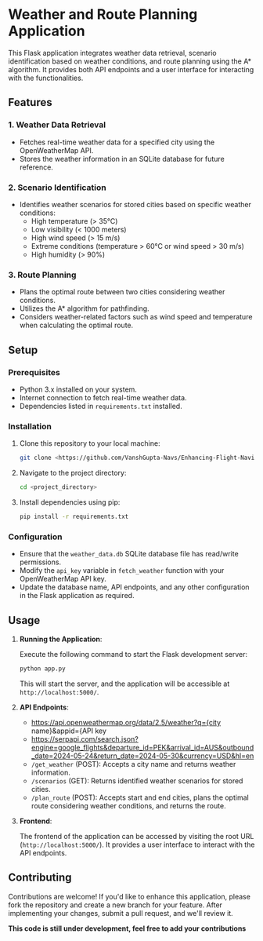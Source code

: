 # Weather and Route Planning Application

This Flask application integrates weather data retrieval, scenario identification based on weather conditions, and route planning using the A* algorithm. It provides both API endpoints and a user interface for interacting with the functionalities.

## Features

### 1. Weather Data Retrieval

- Fetches real-time weather data for a specified city using the OpenWeatherMap API.
- Stores the weather information in an SQLite database for future reference.

### 2. Scenario Identification

- Identifies weather scenarios for stored cities based on specific weather conditions:
    - High temperature (> 35°C)
    - Low visibility (< 1000 meters)
    - High wind speed (> 15 m/s)
    - Extreme conditions (temperature > 60°C or wind speed > 30 m/s)
    - High humidity (> 90%)

### 3. Route Planning

- Plans the optimal route between two cities considering weather conditions.
- Utilizes the A* algorithm for pathfinding.
- Considers weather-related factors such as wind speed and temperature when calculating the optimal route.

## Setup

### Prerequisites

- Python 3.x installed on your system.
- Internet connection to fetch real-time weather data.
- Dependencies listed in `requirements.txt` installed.

### Installation

1. Clone this repository to your local machine:

    ```bash
    git clone <https://github.com/VanshGupta-Navs/Enhancing-Flight-Navigation-Mechanism-for-Optimal-Route-Planning-and-Risk-Mitigation>
    ```

2. Navigate to the project directory:

    ```bash
    cd <project_directory>
    ```

3. Install dependencies using pip:

    ```bash
    pip install -r requirements.txt
    ```

### Configuration

- Ensure that the `weather_data.db` SQLite database file has read/write permissions.
- Modify the `api_key` variable in `fetch_weather` function with your OpenWeatherMap API key.
- Update the database name, API endpoints, and any other configuration in the Flask application as required.

## Usage

1. **Running the Application**:

    Execute the following command to start the Flask development server:

    ```bash
    python app.py
    ```

    This will start the server, and the application will be accessible at `http://localhost:5000/`.

2. **API Endpoints**:
   - https://api.openweathermap.org/data/2.5/weather?q={city name}&appid={API key
   - https://serpapi.com/search.json?engine=google_flights&departure_id=PEK&arrival_id=AUS&outbound_date=2024-05-24&return_date=2024-05-30&currency=USD&hl=en
    - `/get_weather` (POST): Accepts a city name and returns weather information.
    - `/scenarios` (GET): Returns identified weather scenarios for stored cities.
    - `/plan_route` (POST): Accepts start and end cities, plans the optimal route considering weather conditions, and returns the route.

3. **Frontend**:

    The frontend of the application can be accessed by visiting the root URL (`http://localhost:5000/`). It provides a user interface to interact with the API endpoints.

## Contributing

Contributions are welcome! If you'd like to enhance this application, please fork the repository and create a new branch for your feature. After implementing your changes, submit a pull request, and we'll review it.

**This code is still under development, feel free to add your contributions**
